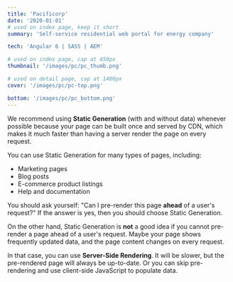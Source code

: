 ```yaml
---
title: 'Pacificorp'
date: '2020-01-01'
# used on index page, keep it short
summary: 'Self-service residential web portal for energy company'

tech: 'Angular 6 | SASS | AEM'

# used on index page, cap at 450px
thumbnail: '/images/pc/pc_thumb.png' 

# used on detail page, cap at 1400px
cover: '/images/pc/pc-top.png'

bottom: '/images/pc/pc_bottom.png'
---
```


We recommend using **Static Generation** (with and without data) whenever possible because your page can be built once and served by CDN, which makes it much faster than having a server render the page on every request.

You can use Static Generation for many types of pages, including:

- Marketing pages
- Blog posts
- E-commerce product listings
- Help and documentation

You should ask yourself: "Can I pre-render this page **ahead** of a user's request?" If the answer is yes, then you should choose Static Generation.

On the other hand, Static Generation is **not** a good idea if you cannot pre-render a page ahead of a user's request. Maybe your page shows frequently updated data, and the page content changes on every request.

In that case, you can use **Server-Side Rendering**. It will be slower, but the pre-rendered page will always be up-to-date. Or you can skip pre-rendering and use client-side JavaScript to populate data.